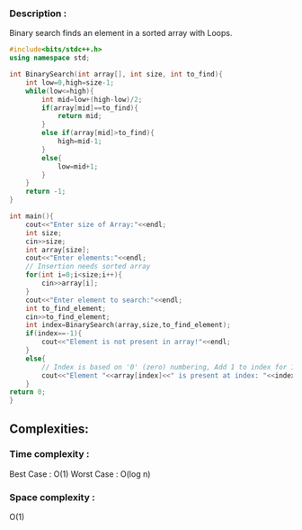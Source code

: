 ### Description : 
Binary search finds an element in a sorted array with Loops.

```cpp
#include<bits/stdc++.h>
using namespace std;

int BinarySearch(int array[], int size, int to_find){
    int low=0,high=size-1;
    while(low<=high){
        int mid=low+(high-low)/2;
        if(array[mid]==to_find){
            return mid;
        }
        else if(array[mid]>to_find){
            high=mid-1;
        }
        else{
            low=mid+1;
        }
    }
    return -1;
}

int main(){
    cout<<"Enter size of Array:"<<endl;
    int size;
    cin>>size;
    int array[size];
    cout<<"Enter elements:"<<endl;
    // Insertion needs sorted array
    for(int i=0;i<size;i++){
        cin>>array[i];
    }
    cout<<"Enter element to search:"<<endl;
    int to_find_element;
    cin>>to_find_element;
    int index=BinarySearch(array,size,to_find_element);
    if(index==-1){
        cout<<"Element is not present in array!"<<endl;
    }
    else{
        // Index is based on '0' (zero) numbering, Add 1 to index for 1 numbering
        cout<<"Element "<<array[index]<<" is present at index: "<<index<<" !"<<endl;
    }
return 0;
}
```

## Complexities:
### Time complexity   : 
Best Case : O(1)
Worst Case : O(log n) 
### Space complexity  : 
O(1)